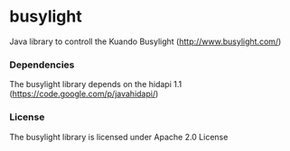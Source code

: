 # busylight
Java library to controll the Kuando Busylight (http://www.busylight.com/)

### Dependencies
The busylight library depends on the hidapi 1.1 (https://code.google.com/p/javahidapi/)

### License
The busylight library is licensed under Apache 2.0 License
